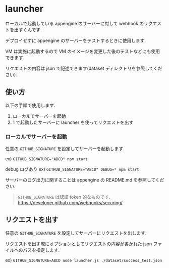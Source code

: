 # launcher

ローカルで起動している appengine のサーバーに対して webhook のリクエストを出すくんです.

デプロイせずに appengine のサーバーをテストするときに使用します.

VM は実施に起動するので VM のイメージを変更した後のテストなどにも使用できます.

リクエストの内容は json で記述できます(dataset ディレクトリを参照してください).

## 使い方

以下の手順で使用します.

1. ローカルでサーバーを起動
2. 1 で起動したサーバーに launcher を使ってリクエストを出す

### ローカルでサーバーを起動

任意の `GITHUB_SIGNATURE` を設定してサーバーを起動します.

ex) `GITHUB_SIGNATURE="ABCD" npm start`

debug ログあり ex) `GITHUB_SIGNATURE="ABCD" DEBUG=* npm start`

サーバーのログ出力に関することは appengine の README.md を参照してください.

> `GITHUB_SIGNATURE` は認証 token 的なものです.
> https://developer.github.com/webhooks/securing/

## リクエストを出す

任意の `GITHUB_SIGNATURE` を設定してサーバーにリクエストを出します.

リクエストを出す際にオプションとしてリクエストの内容が書かれた json ファイルへのパスを指定します.

ex) `GITHUB_SIGNATURE=ABCD node launcher.js ./dataset/success_test.json`


